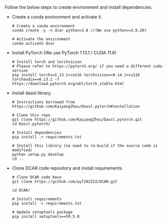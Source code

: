 Follow the below steps to create environment and install dependencies.

- Create a conda environment and activate it.

  ```
  # Create a conda environment
  conda create -y -n dcar python=3.8 //(We use python==3.8.20) 

  # Activate the environment
  conda activate dcar
  ```

- Install PyTorch (We use PyTorch 1.13.1 / CUDA 11.6)
  
  ```
  # Install torch and torchvision
  # Please refer to https://pytorch.org/ if you need a different cuda version
  pip install torch==1.13.1+cu116 torchvision==0.14.1+cu116 torchaudio==0.13.1 -f https://download.pytorch.org/whl/torch_stable.html
  ```
- Install dassl library.

  ```
  # Instructions borrowed from https://github.com/KaiyangZhou/Dassl.pytorch#installation
  
  # Clone this repo
  git clone https://github.com/KaiyangZhou/Dassl.pytorch.git
  cd Dassl.pytorch/

  # Install dependencies
  pip install -r requirements.txt

  # Install this library (no need to re-build if the source code is modified)
  python setup.py develop
  cd ..
  ```
- Clone DCAR code repository and install requirements.
  ```
  # Clone DCAR code base
  git clone https://github.com/wyf202322/DCAR.git
  
  cd DCAR/
  
  # Install requirements
  pip install -r requirements.txt
  
  # Update setuptools package 
  pip install setuptools==59.5.0
  ```
